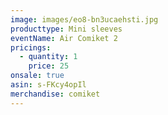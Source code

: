 ```yaml
---
image: images/eo8-bn3ucaehsti.jpg
producttype: Mini sleeves
eventName: Air Comiket 2
pricings:
  - quantity: 1
    price: 25
onsale: true
asin: s-FKcy4opIl
merchandise: comiket
---
```

